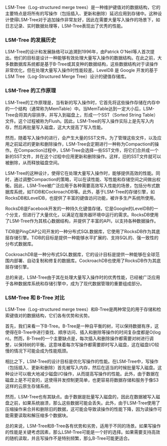 

LSM-Tree（Log-structured merge trees）是一种维护键值对的数据结构，它的主要特点是将所有的写操作（包括插入、更新和删除）延迟应用到存储中。这种设计使得LSM-Tree对于追加操作非常友好，因此在需要大量写入操作的场景下，如日志记录、实时数据处理等，LSM-Tree表现出了优秀的性能。

### LSM-Tree 的发展历史 

LSM-Tree的设计和发展脉络可以追溯到1996年，由Patrick O'Neil等人首次提出。他们的目标是设计一种能够有效处理大量写入操作的数据结构。在此之前，大多数数据库系统都是基于B-Tree或其变种的数据结构，这些数据结构对于读操作非常优化，但在处理大量写入操作时性能较差。LevelDB 是 Google 开发的基于 LSM Tree（Log-Structured Merge Tree）设计的键值存储库。

### LSM-Tree 的工作原理

LSM-Tree的工作原理是，当有新的写入操作时，它首先将这些操作存储在内存中的一个结构（通常称为MemTable）中。当MemTable达到一定大小后，LSM-Tree会将其内容排序，并写入到磁盘上，形成一个SST（Sorted String Table）文件。这个过程被称为Flush。因此，LSM-Tree的写入操作实际上是先写入内存，然后再批量写入磁盘，这大大提高了写入性能。

然而，随着写入操作的进行，会产生大量的SST文件。为了管理这些文件，以及应用之前延迟的更新和删除操作，LSM-Tree会定期进行一种称为Compaction的操作。在Compaction过程中，LSM-Tree会选择一些SST文件，将它们合并成一个新的SST文件，并在这个过程中应用更新和删除操作。这样，旧的SST文件就可以被删除，从而释放磁盘空间。

LSM-Tree的这种设计，使得它在处理大量写入操作时，能够提供高效的性能。同时，通过调整Compaction的策略，可以在读性能、写性能和存储空间之间做出权衡。因此，LSM-Tree被广泛应用于各种需要高效写入性能的场景，包括分布式数据库系统，如TiDB和CockroachDB等。此外，基于LSM-Tree的存储引擎，如RocksDB和LevelDB，也提供了丰富的键值访问功能，被许多生产系统所使用。

RocksDB是Facebook开发的一种持久化键值存储，它是Google的LevelDB的一个分支，但进行了大量优化，以满足在服务器环境中运行的需求。RocksDB使用了LSM-Tree作为其核心数据结构，并提供了丰富的API，以支持各种数据操作。

TiDB是PingCAP公司开发的一种分布式SQL数据库，它使用了RocksDB作为其底层存储引擎。TiDB的目标是提供一种能够水平扩展的、支持SQL的、强一致性的分布式数据库。

CockroachDB是一种分布式SQL数据库，它的设计目标是提供一种能够在全球范围内部署、自动复制和修复的数据库。CockroachDB也使用了RocksDB作为其底层存储引擎。

总的来说，LSM-Tree由于其在处理大量写入操作时的优秀性能，已经被广泛应用于各种数据库系统和存储引擎中，成为了现代数据管理的重要组成部分。

### LSM-Tree 和 B-Tree 对比

LSM-Tree（Log-structured merge trees）和B-Tree是两种常见的用于存储和检索键值对的数据结构，它们各有优势和劣势。

首先，我们来看一下B-Tree。B-Tree是一种自平衡的树，可以保持数据有序，这使得在B-Tree中进行查找、顺序访问、插入和删除等操作的时间复杂度都是O(log n)。然而，B-Tree的一个主要缺点是，每次插入和删除操作都需要对树进行调整，以保持树的平衡。这意味着每次写操作都需要即时写入磁盘，这在磁盘I/O较慢的情况下可能会成为性能瓶颈。

相比之下，LSM-Tree的设计目标是优化写操作的性能。在LSM-Tree中，写操作（包括插入、更新和删除）首先被写入内存，然后在适当的时候批量写入磁盘。这种设计可以极大地减少磁盘I/O操作，从而提高写操作的性能。此外，由于数据在磁盘上是不可变的，这使得并发控制更简单，也更容易将数据存储和服务于像S3这样的云原生存储系统。

然而，LSM-Tree也有其缺点。由于数据是批量写入磁盘的，因此在数据被写入磁盘之前，如果系统崩溃，那么这些数据可能会丢失。此外，由于LSM-Tree使用了压缩操作来合并和删除旧的数据，这可能会导致读操作的性能下降，因为读操作可能需要读取和解压缩多个数据块。

总的来说，LSM-Tree和B-Tree各有优势和劣势，适用于不同的场景。如果写操作的性能是关键考虑因素，那么LSM-Tree可能是一个好的选择。如果需要支持高效的随机读取，并且写操作不是特别频繁，那么B-Tree可能更适合。